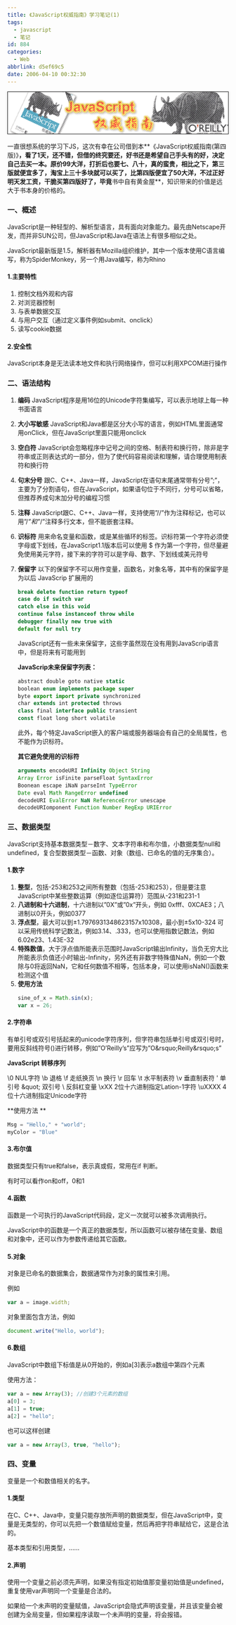 ```yaml
---
title: 《JavaScript权威指南》学习笔记(1)
tags:
  - javascript
  - 笔记
id: 884
categories:
  - Web
abbrlink: d5ef69c5
date: 2006-04-10 00:32:30
---
```


![](/images/2006/04/10_2006-4-410230953_12728.gif)

一直很想系统的学习下JS，这次有幸在公司借到本**《JavaScript权威指南(第四版)》**，看了1天，还不错，但借的终究要还，好书还是希望自己手头有的好，决定自己去买一本。原价99大洋，打折后也要七、八十，真的蛮贵，相比之下，第三版就便宜多了，淘宝上三十多块就可以买了，比第四版便宜了50大洋，不过正好明天发工资，干脆买第四版好了，毕竟**书中自有黄金屋**，知识带来的价值是远大于书本身的价格的。

### 一、概述

JavaScript是一种轻型的、解析型语言，具有面向对象能力。最先由Netscape开发，而并非SUN公司，但JavaScript和Java在语法上有很多相似之处。

JavaScript最新版是1.5，解析器有Mozilla组织维护，其中一个版本使用C语言编写，称为SpiderMonkey，另一个用Java编写，称为Rhino

#### 1.主要特性

1.  控制文档外观和内容
2.  对浏览器控制
3.  与表单数据交互
4.  与用户交互（通过定义事件例如submit、onclick）
5.  读写cookie数据

#### 2.安全性

JavaScript本身是无法读本地文件和执行网络操作，但可以利用XPCOM进行操作
<!--more-->
### 二、语法结构

1.  **编码**
    JavaScript程序是用16位的Unicode字符集编写，可以表示地球上每一种书面语言
1.  **大小写敏感**
    JavaScript和Java都是区分大小写的语言，例如HTML里面通常用onClick，但在JavaScript里面只能用onclick
3.  **空白符**
    JavaScript会忽略程序中记号之间的空格、制表符和换行符，除非是字符串或正则表达式的一部分，但为了使代码容易阅读和理解，请合理使用制表符和换行符
4.  **句末分号**
    跟C、C++、Java一样，JavaScript在语句末尾通常带有分号&rdquo;;&rdquo;，主要为了分割语句，但在JavaScript，如果语句位于不同行，分号可以省略，但推荐养成句末加分号的编程习惯
5.  **注释**
    JavaScript跟C、C++、Java一样，支持使用&rdquo;//&rdquo;作为注释标记，也可以用&rdquo;/*&rdquo;和&rdquo;*/&rdquo;注释多行文本，但不能嵌套注释。
6.  **识标符**
    用来命名变量和函数，或是某些循环的标签。识标符第一个字符必须使字母或下划线，在JavaScript1.1版本后可以使用 $ 作为第一个字符，但尽量避免使用美元字符，接下来的字符可以是字母、数字、下划线或美元符号
7.  **保留字**
    以下的保留字不可以用作变量，函数名，对象名等，其中有的保留字是为以后 JavaScrip 扩展用的
    ```js
    break delete function return typeof
    case do if switch var
    catch else in this void
    continue false instanceof throw while
    debugger finally new true with
    default for null try
    ```

    JavaScript还有一些未来保留字，这些字虽然现在没有用到JavaScrip语言中，但是将来有可能用到

    **JavaScrip未来保留字列表：**
    ```js
    abstract double goto native static
    boolean enum implements package super
    byte export import private synchronized
    char extends int protected throws
    class final interface public transient
    const float long short volatile
    ```

    此外，每个特定JavaScript嵌入的客户端或服务器端会有自己的全局属性，也不能作为识标符。

    **其它避免使用的识标符**
    ```js
    arguments encodeURI Infinity Object String
    Array Error isFinite parseFloat SyntaxError
    Boonean escape iNaN parseInt TypeError
    Date eval Math RangeError undefined
    decodeURI EvalError NaN ReferenceError unescape
    decodeURIomponent Function Number RegExp URIError
    ```

### 三、数据类型

JavaScript支持基本数据类型－数字、文本字符串和布尔值，小数据类型null和undefined，复合型数据类型－函数、对象（数组、已命名的值的无序集合）。

#### 1.数字

1.  **整型**，包括-253和253之间所有整数（包括-253和253），但是要注意JavaScript中某些整数运算（例如逐位运算符）范围从-231和231-1
2.  **八进制和十六进制**，十六进制以&rdquo;0X&rdquo;或&rdquo;0x&rdquo;开头，例如 0xfff、0XCAE3；八进制以0开头，例如0377
3.  **浮点型**，最大可以到&plusmn;1.7976931348623157x10308，最小到&plusmn;5x10-324
        可以采用传统科学记数法，例如3.14、.333，也可以使用指数记数法，例如6.02e23、1.43E-32
4.  **特殊数值**，大于浮点值所能表示范围时JavaScript输出Infinity，当负无穷大比所能表示负值还小时输出-Infinity，另外还有非数字特殊值NaN，例如一个数除与0将返回NaN，它和任何数值不相等，包括本身，可以使用isNaN()函数来检测这个值
5.  **使用方法**
    ```js
    sine_of_x = Math.sin(x);
    var x = 26;
    ```

#### 2.字符串

有单引号或双引号括起来的unicode字符序列，但字符串包括单引号或双引号时，要用反斜线符号(\)进行转移，例如&rdquo;O&rsquo;Reilly&rsquo;s&rdquo;应写为&rdquo;O\&rsquo;Reilly\&rsquo;s&rdquo;

**JavaScript 转移序列**

\0 NUL字符
\b 退格
\f 走纸换页
\n 换行
\r 回车
\t 水平制表符
\v 垂直制表符
\' 单引号
\&quot; 双引号
\\ 反斜杠变量
\xXX 2位十六进制指定Lation-1字符
\uXXXX 4位十六进制指定Unicode字符

**使用方法 **
```js
Msg = "Hello," + "world";
myColor = "Blue"
```

#### 3.布尔值

数据类型只有true和false，表示真或假，常用在if 判断。

有时可以看作on和off，0和1

#### 4.函数

函数是一个可执行的JavaScript代码段，定义一次就可以被多次调用执行。

JavaScript中的函数是一个真正的数据类型，所以函数可以被存储在变量、数组和对象中，还可以作为参数传递给其它函数。

#### 5.对象

对象是已命名的数据集合，数据通常作为对象的属性来引用。

例如
```js
var a = image.width;
```

对象里面包含方法，例如
```js
document.write("Hello, world");
```

#### 6.数组

JavaScript中数组下标值是从0开始的，例如a[3]表示a数组中第四个元素

使用方法：
```js
var a = new Array(3); //创建3个元素的数组
a[0] = 3;
a[1] = true;
a[2] = "hello";
```

也可以这样创建
```js
var a = new Array(3, true, "hello");
```

### 四、变量

变量是一个和数值相关的名字。

#### 1.类型

在C、C++、Java中，变量只能存放所声明的数据类型，但在JavaScript中，变量是无类型的，你可以先把一个数值赋给变量，然后再把字符串赋给它，这是合法的。

基本类型和引用类型，&hellip;&hellip;

#### 2.声明

使用一个变量之前必须先声明，如果没有指定初始值那变量初始值是undefined，重复使用var声明同一个变量是合法的。

如果给一个未声明的变量赋值，JavaScript会隐式声明该变量，并且该变量会被创建为全局变量，但如果程序读取一个未声明的变量，将会报错。